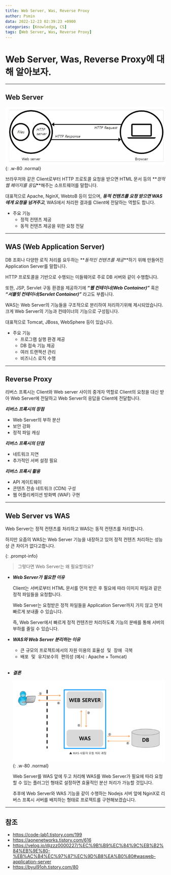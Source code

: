 ```yaml
---
title: Web Server, Was, Reverse Proxy
author: Psmin
data: 2022-12-23 02:39:23 +0900
categories: [Knowledge, CS]
tags: [Web Server, Was, Reverse Proxy]
---
```


# Web Server, Was, Reverse Proxy에 대해 알아보자.

---

## Web Server

![Web-Server](/assets/img/web-server.jpg){: .w-80 .normal}

브라우저와 같은 Client로부터 HTTP 프로토콜 요청을 받으면 HTML 문서 등의 **_정적 웹 페이지를 응답_**해주는 소프트웨어를 말합니다.

대표적으로 Apache, NginX, WebtoB 등이 있으며, **_동적 컨텐츠를 요청 받으면 WAS에게 요청을 넘겨주고_**, WAS에서 처리한 결과를 Client에 전달하는 역할도 합니다.

- 주요 기능
  - 정적 컨텐츠 제공
  - 동적 컨텐츠 제공을 위한 요청 전달

---

## WAS (Web Application Server)

DB 조회나 다양한 로직 처리를 요두하는 **_동적인 컨텐츠를 제공_**하기 위해 만들어진 Application Server를 말합니다.

HTTP 프로토콜을 기반으로 수행되는 미들웨어로 주로 DB 서버와 같이 수행합니다.

또한, JSP, Servlet 구동 환경을 제공하기에 **_“웹 컨테이너(Web Container)”_** 혹은 **_“서블릿 컨테이너(Servlet Container)”_** 라고도 부릅니다.

WAS는 Web Server의 기능들을 구조적으로 분리하여 처리하기위해 제시되었습니다.  
크게 Web Server의 기능과 컨테이너의 기능으로 구성됩니다.

대표적으로 Tomcat, JBoss, WebSphere 등이 있습니다.

- 주요 기능
  - 프로그램 실행 환경 제공
  - DB 접속 기능 제공
  - 여러 트랜잭션 관리
  - 비즈니스 로직 수행

---

## Reverse Proxy

리버스 프록시는 Client와 Web server 사이의 중개자 역할로 Client의 요청을 대신 받아 Web Server에 전달하고 Web Server의 응답을 Client에 전달합니다.

**_리버스 프록시의 장점_**

- Web Server의 부하 분산
- 보안 강화
- 정적 파일 캐싱

**_리버스 프록시의 단점_**

- 네트워크 지연
- 추가적인 서버 설정 필요

**_리버스 프록시 활용_**

- API 게이트웨이
- 콘텐츠 전송 네트워크 (CDN) 구성
- 웹 어플리케이션 방화벽 (WAF) 구현

---

## Web Server vs WAS

Web Server는 정적 컨텐츠를 처리하고 WAS는 동적 컨텐츠를 처리합니다.

하지만 요즘의 WAS는 Web Server 기능을 내장하고 있어 정적 컨텐츠 처리하는 성능상 큰 차이가 없다고합니다.

{: .prompt-info}

> 그렇다면 Web Server는 왜 필요할까요?

- **_Web Server가 필요한 이유_**

  Client는 서버로부터 HTML 문서를 먼저 받은 후 필요에 따라 이미지 파일과 같은 정적 파일들을 요청합니다.

  Web Server는 요청받은 정적 파일들을 Application Server까지 가지 않고 먼저 빠르게 보내줄 수 있습니다.

  즉, Web Server에서 빠르게 정적 컨텐츠만 처리하도록 기능의 분배를 통해 서버의 부하를 줄일 수 있습니다.

- **_WAS와 Web Server 분리하는 이유_**

  - 큰 규모의 프로젝트에서의 자원 이용의 <kbd>효율성 및 장애 극복</kbd>
  - <kbd>배포 및 유지보수의 편의성</kbd>
    (예시 : Apache + Tomcat)

  <br/>

- **_결론_**

  ![Web-Server](/assets/img/web-server-was.png){: .w-80 .normal}

  Web Server를 WAS 앞에 두고 처리해 WAS를 Web Server가 필요에 따라 요청할 수 있는 플러그인 형태로 설정하면 효율적인 분산 처리가 가능할 것입니다.

  추후에 Web Server와 WAS 기능을 같이 수행하는 Nodejs 서버 앞에 NginX로 리버스 프록시 서버를 배치하는 형태로 프로젝트를 구현해보겠습니다.

---

## 참조

- <https://code-lab1.tistory.com/199>
- <https://aonenetworks.tistory.com/616>
- <https://velog.io/@zzz0000227/%EC%9B%B9%EC%84%9C%EB%B2%84%EB%9E%80-%EB%AC%B4%EC%97%87%EC%9D%B8%EA%B0%80#wasweb-application-server>
- <https://byul91oh.tistory.com/80>
